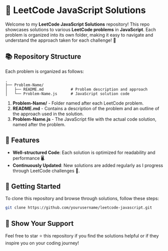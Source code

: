 # 🚀 LeetCode JavaScript Solutions

Welcome to my **LeetCode JavaScript Solutions** repository! This repo showcases solutions to various **LeetCode problems** in **JavaScript**. Each problem is organized into its own folder, making it easy to navigate and understand the approach taken for each challenge! 🌟

## 📚 Repository Structure

Each problem is organized as follows:

```plaintext
.
├── Problem-Name/
│   ├── README.md            # Problem description and approach
│   └── Problem-Name.js      # JavaScript solution code
```
1. **Problem-Name/** - Folder named after each LeetCode problem.  
2. **README.md** - Contains a description of the problem and an outline of the approach used in the solution.  
3. **Problem-Name.js** - The JavaScript file with the actual code solution, named after the problem.


## 🚩 Features

- **Well-structured Code**: Each solution is optimized for readability and performance 🖥️.
- **Continuously Updated**: New solutions are added regularly as I progress through LeetCode challenges 💪.

## 📖 Getting Started

To clone this repository and browse through solutions, follow these steps:

```bash
git clone https://github.com/yourusername/leetcode-javascript.git
```

## 🌟 Show Your Support
Feel free to star ⭐ this repository if you find the solutions helpful or if they inspire you on your coding journey!
